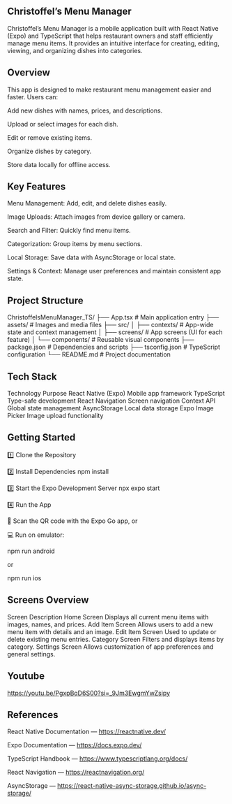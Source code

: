 ## Christoffel’s Menu Manager

Christoffel’s Menu Manager is a mobile application built with React Native (Expo) and TypeScript that helps restaurant owners and staff efficiently manage menu items. It provides an intuitive interface for creating, editing, viewing, and organizing dishes into categories.

## Overview

This app is designed to make restaurant menu management easier and faster. Users can:

Add new dishes with names, prices, and descriptions.

Upload or select images for each dish.

Edit or remove existing items.

Organize dishes by category.

Store data locally for offline access.

## Key Features

 Menu Management: Add, edit, and delete dishes easily.

 Image Uploads: Attach images from device gallery or camera.

 Search and Filter: Quickly find menu items.

 Categorization: Group items by menu sections.

 Local Storage: Save data with AsyncStorage or local state.

 Settings & Context: Manage user preferences and maintain consistent app state.

 ## Project Structure
ChristoffelsMenuManager_TS/
├── App.tsx                 # Main application entry
├── assets/                 # Images and media files
├── src/
│   ├── contexts/           # App-wide state and context management
│   ├── screens/            # App screens (UI for each feature)
│   └── components/         # Reusable visual components
├── package.json            # Dependencies and scripts
├── tsconfig.json           # TypeScript configuration
└── README.md               # Project documentation

## Tech Stack
Technology	Purpose
React Native (Expo)	Mobile app framework
TypeScript	Type-safe development
React Navigation	Screen navigation
Context API	Global state management
AsyncStorage	Local data storage
Expo Image Picker	Image upload functionality
## Getting Started
1️⃣ Clone the Repository

2️⃣ Install Dependencies
npm install

3️⃣ Start the Expo Development Server
npx expo start

4️⃣ Run the App

📱 Scan the QR code with the Expo Go app, or

💻 Run on emulator:

npm run android


or

npm run ios

## Screens Overview
Screen	Description
Home Screen	Displays all current menu items with images, names, and prices.
Add Item Screen	Allows users to add a new menu item with details and an image.
Edit Item Screen	Used to update or delete existing menu entries.
Category Screen	Filters and displays items by category.
Settings Screen	Allows customization of app preferences and general settings.
## Youtube
https://youtu.be/PgxpBqD6S00?si=_9Jm3EwgmYwZsipy


## References

React Native Documentation — https://reactnative.dev/

Expo Documentation — https://docs.expo.dev/

TypeScript Handbook — https://www.typescriptlang.org/docs/

React Navigation — https://reactnavigation.org/

AsyncStorage — https://react-native-async-storage.github.io/async-storage/
